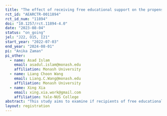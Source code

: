 ```yaml
---
title: "The effect of receiving free educational support on the propensity to volunteer among secondary school students: An RCT in rural Bangladesh."
rct_id: "AEARCTR-0011894"
rct_id_num: "11894"
doi: "10.1257/rct.11894-4.0"
date: "2023-08-04"
status: "on_going"
jel: "J22, O15, I21"
start_year: "2022-07-03"
end_year: "2024-08-01"
pi: "Anika Zaman"
pi_other:
  - name: Asad Islam
    email: asadul.islam@monash.edu
    affiliation: Monash University
  - name: Liang Choon Wang
    email: Liang.C.Wang@monash.edu
    affiliation: Monash University
  - name: Xing Xia
    email: xing.xia.work@gmail.com
    affiliation: Yale-NUS College
abstract: "This study aims to examine if recipients of free educational support become more inclined to engage in volunteer activities and the impact of volunteering on well-being. We focus on secondary school students in rural Bangladesh who have received free educational audio lessons in a Randomized Controlled Trial (RCT). We will measure their propensity to volunteer and elicit their preferences for volunteer activities. We also introduce a new RCT which randomly assigns volunteering invitation among the subset of students who sign up for volunteer activities. We use this new RCT to disentangle the effects of receiving IVR free educational support from the effects of participation in volunteer activities on students’ well-being."
layout: registration
---
```


